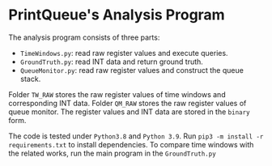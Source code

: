 # PrintQueue's Analysis Program
The analysis program consists of three parts:
* `TimeWindows.py`: read raw register values and execute queries.
* `GroundTruth.py`: read INT data and return ground truth.
* `QueueMonitor.py`: read raw register values and construct the queue stack.

Folder `TW_RAW` stores the raw register values of time windows and corresponding INT data.
Folder `QM_RAW` stores the raw register values of queue monitor.
The register values and INT data are stored in the `binary` form.


The code is tested under `Python3.8` and `Python 3.9`. Run `pip3 -m install -r requirements.txt` to install dependencies.
To compare time windows with the related works, run the main program in the `GroundTruth.py`